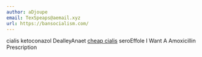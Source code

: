 ```yaml
---
author: aDjoupe
email: TexSpeaps@aemail.xyz
url: https://bansocialism.com/
---
```


cialis ketoconazol  DealleyAnaet <a href=https://bansocialism.com/>cheap cialis</a> seroEffole I Want A Amoxicillin Prescription 